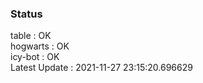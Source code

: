 ### Status


table : OK  
hogwarts : OK  
icy-bot : OK  
Latest Update : 2021-11-27 23:15:20.696629
